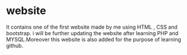 # website
It contains one of the first website made by me using HTML , CSS and bootstrap.
i will be further updating the website after learning PHP and MYSQL.Moreover this website is also added for the purpose of learning github.
